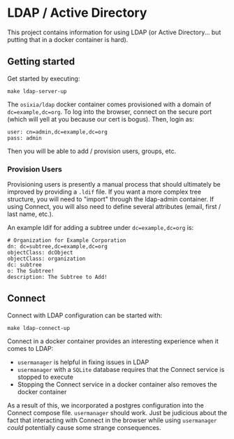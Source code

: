 # LDAP / Active Directory

This project contains information for using LDAP (or Active Directory... but
putting that in a docker container is hard).

## Getting started

Get started by executing:
```
make ldap-server-up
```

The `osixia/ldap` docker container comes provisioned with a domain of
`dc=example,dc=org`. To log into the browser, connect on the secure port (which
will yell at you because our cert is bogus). Then, login as:

```
user: cn=admin,dc=example,dc=org
pass: admin
```

Then you will be able to add / provision users, groups, etc.

### Provision Users

Provisioning users is presently a manual process that should ultimately be
improved by providing a `.ldif` file.  If you want a more complex tree
structure, you will need to "import" through the ldap-admin container. If using
Connect, you will also need to define several attributes (email, first / last
name, etc.).

An example ldif for adding a subtree under `dc=example,dc=org` is:
```
# Organization for Example Corporation
dn: dc=subtree,dc=example,dc=org
objectClass: dcObject
objectClass: organization
dc: subtree 
o: The Subtree!
description: The Subtree to Add!
```

## Connect

Connect with LDAP configuration can be started with:
```
make ldap-connect-up
```

Connect in a docker container provides an interesting experience when it comes
to LDAP:
 - `usermanager` is helpful in fixing issues in LDAP
 - `usermanager` with a `SQLite` database requires that the Connect service is
   stopped to execute
 - Stopping the Connect service in a docker container also removes the docker
   container

As a result of this, we incorporated a postgres configuration into the Connect
compose file. `usermanager` should work. Just be judicious about the fact that
interacting with Connect in the browser while using `usermanager` _could_
potentially cause some strange consequences.


